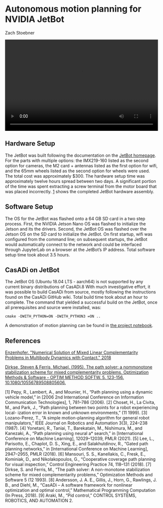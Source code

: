 # Autonomous motion planning for NVIDIA JetBot

Zach Stoebner

<video width="100%" height="300px" controls>
  <source src="assets/nonlinear.mp4" type="video/mp4">
</video>

## Hardware Setup

The JetBot was built following the documentation on the [JetBot homepage](https://jetbot.org/master/index.html). For the parts with multiple options: the IMX219-160 listed as the second option for cameras, the M2 card + antennas listed as the first option for wifi, and the 65mm wheels listed as the second option for wheels were used. The total cost was approximately $300. The hardware setup time was approximately twelve hours spread between two days. A significant portion of the time was spent extracting a screw terminal from the motor board that was placed incorrectly. [1](/assets/fig1.jpg) shows the completed JetBot hardware assembly.

## Software Setup

The OS for the JetBot was flashed onto a 64 GB SD card in a two step process. First, the NVIDIA Jetson Nano OS was flashed to initialize the Jetson and its the drivers. Second, the JetBot OS was flashed over the Jetson OS on the SD card to initialize the JetBot. On first startup, wifi was configured from the command line; on subsequent startups, the JetBot would automatically connect to the network and could be interfaced through JupyterLab on a browser at the JetBot’s IP address. Total software setup time took about 3.5 hours.

## CasADi on JetBot

The JetBot OS (Ubuntu 18.04 LTS - aarch64) is not supported by any current binary distributions of CasADi.8  With much investigative effort, it was possible to build CasADi from source, mostly following the instructions found on the CasADi GitHub wiki. Total build time took about an hour to complete. The command that yielded a successful build on the JetBot, once all prerequisites and source were installed, was:

```
cmake -DWITH_PYTHON=ON -DWITH_PYTHON3 =ON ..
```

A demonstration of motion planning can be found in [the project notebook](https://github.com/zstoebs/jetbot_motionplanning/blob/main/nonvisual_pathplanning.ipynb). 

## References

[Enzenhofer. "Numerical Solution of Mixed Linear Complementarity Problems in Multibody Dynamics with Contact." 2018](https://www.google.com/url?sa=t&rct=j&q=&esrc=s&source=web&cd=&ved=2ahUKEwjszOvY_rH0AhU9CjQIHQFBAx0QFnoECAMQAQ&url=https%3A%2F%2Fescholarship.mcgill.ca%2Fdownloads%2F2z10ws808&usg=AOvVaw3x3QL54b3sOErLRdSzTeO5)

[Dirkse, Steven & Ferris, Michael. (1995). The path solver: a nommonotone stabilization scheme for mixed complementarity problems. Optimization Methods & Software - OPTIM METHOD SOFTW. 5. 123-156. 10.1080/10556789508805606.](https://www.researchgate.net/publication/250889964_The_path_solver_a_nommonotone_stabilization_scheme_for_mixed_complementarity_problems)

[1] Pepy, R., Lambert, A., and Mounier, H., “Path planning using a dynamic vehicle model,” in [2006 2nd International Conference on Information Communication Technologies], 1, 781–786 (2006).
[2] Choset, H., La Civita, M., and Park, J., “Path planning between two points for a robot experiencing local- ization error in known and unknown environments,” (11 1999).
[3] Lozano-Perez, T., “A simple motion-planning algorithm for general robot manipulators,” IEEE Journal on Robotics and Automation 3(3), 224–238 (1987).
[4] Yonetani, R., Taniai, T., Barekatain, M., Nishimura, M., and Kanezaki, A., “Path planning using neural a* search,” in [International Conference on Machine Learning], 12029–12039, PMLR (2021).
[5] Lee, L., Parisotto, E., Chaplot, D. S., Xing, E., and Salakhutdinov, R., “Gated path planning networks,” in [International Conference on Machine Learning], 2947–2955, PMLR (2018).
[6] Mansouri, S. S., Kanellakis, C., Fresk, E., Kominiak, D., and Nikolakopoulos, G., “Cooperative coverage path planning for visual inspection,” Control Engineering Practice 74, 118–131 (2018).
[7] Dirkse, S. and Ferris, M., “The path solver: A non-monotone stabilization scheme for mixed complementarity problems,” Optimization Methods and Software 5 (12 1993).
[8] Andersson, J. A. E., Gillis, J., Horn, G., Rawlings, J. B., and Diehl, M., “CasADi – A software framework for nonlinear optimization and optimal control,” Mathematical Programming Computation (In Press, 2018).
[9] Araki, M., “Pid control,” CONTROL SYSTEMS, ROBOTICS, AND AUTOMATION 2.
